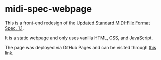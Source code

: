 ﻿# midi-spec-webpage
This is a front-end redesign of the <a href="http://www.music.mcgill.ca/~ich/classes/mumt306/StandardMIDIfileformat.html" target="_blank">Updated Standard MIDI-File Format Spec. 1.1</a>.

It is a static webpage and only uses vanilla HTML, CSS, and JavaScript.

The page was deployed via GitHub Pages and can be visited through <a href="https://embryzon.github.io/midi-spec-webpage" target="_blank">this link</a>.

